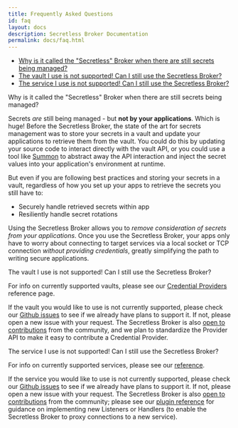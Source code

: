 ```yaml
---
title: Frequently Asked Questions
id: faq
layout: docs
description: Secretless Broker Documentation
permalink: docs/faq.html
---
```


<div class="container-fluid" id="faq-list">
  <ul>
    <li><a href="#faq-why-secretless">Why is it called the "Secretless" Broker when there are still secrets being managed?</a></li>
    <li><a href="#faq-vault-not-supported">The vault I use is not supported! Can I still use the Secretless Broker?</a></li>
    <li><a href="#faq-service-not-supported">The service I use is not supported! Can I still use the Secretless Broker?</a></li>
  </ul>
</div>

<div class="faq" id="faq-why-secretless">
  Why is it called the "Secretless" Broker when there are still secrets being managed?
</div>

<p>Secrets <em>are</em> still being managed - but <strong>not by your applications</strong>.
  Which is huge! Before the Secretless Broker, the state of the art for secrets management was to store
  your secrets in a vault and update your applications to retrieve them from the vault.
  You could do this by updating your source code to interact directly with the vault
  API, or you could use a tool like <a href="https://cyberark.github.io/summon">Summon</a>
  to abstract away the API interaction and inject the secret values into your application's
  environment at runtime.</p>

<p>But even if you are following best practices and storing your secrets in a vault,
  regardless of how you set up your apps to retrieve the secrets you still have to:</p>
  <ul>
    <li>Securely handle retrieved secrets within app</li>
    <li>Resiliently handle secret rotations</li>
  </ul>

<p>Using the Secretless Broker allows you to <em>remove consideration of secrets from
  your applications</em>. Once you use the Secretless Broker, your apps only have to worry about
  connecting to target services via a local socket or TCP connection <em>without providing
  credentials</em>, greatly simplifying the path to writing secure applications.</p>

<div class="faq" id="faq-vault-not-supported">
  The vault I use is not supported! Can I still use the Secretless Broker?
</div>

<p>For info on currently supported vaults, please see our
  <a href="/docs/reference/providers.html">Credential Providers</a> reference page.</p>

<p>If the vault you would like to use is not currently supported, please check our
  <a href="https://github.com/cyberark/secretless-broker/issues">Github issues</a> to see
  if we already have plans to support it. If not, please open a new issue with your
  request. The Secretless Broker is also <a href="/community.html">open to contributions</a>
  from the community, and we plan to standardize the Provider API to make it easy
  to contribute a Credential Provider.</p>

<div class="faq" id="faq-service-not-supported">
  The service I use is not supported! Can I still use the Secretless Broker?
</div>

<p>For info on currently supported services, please see our <a href="/docs/reference.html">reference</a>.</p>

<p>If the service you would like to use is not currently supported, please check our
  <a href="https://github.com/cyberark/secretless-broker/issues">Github issues</a> to see if
  we already have plans to support it. If not, please open a new issue with your request.
  The Secretless Broker is also <a href="/community.html">open to contributions</a> from the community;
  please see our <a href="/generated/pkg_secretless_plugin_v1.html">plugin reference</a>
  for guidance on implementing new Listeners or Handlers (to enable the Secretless Broker to proxy
  connections to a new service).</p>
